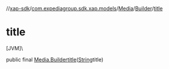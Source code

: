 //[xap-sdk](../../../../index.md)/[com.expediagroup.sdk.xap.models](../../index.md)/[Media](../index.md)/[Builder](index.md)/[title](title.md)

# title

[JVM]\

public final [Media.Builder](index.md)[title](title.md)([String](https://docs.oracle.com/javase/8/docs/api/java/lang/String.html)title)
